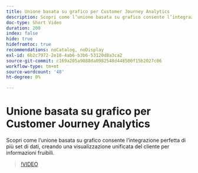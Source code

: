 ```yaml
---
title: Unione basata su grafico per Customer Journey Analytics
description: Scopri come l’unione basata su grafico consente l’integrazione perfetta di più set di dati, creando una visualizzazione unificata del cliente per informazioni fruibili.
doc-type: Short Video
duration: 200
index: false
hide: true
hidefromtoc: true
recommendations: noCatalog, noDisplay
exl-id: 6b2c7972-2e10-4ab6-b3b6-53120d8a3ca2
source-git-commit: c169a205a9088da0982548d448500f15b2027c06
workflow-type: tm+mt
source-wordcount: '48'
ht-degree: 0%

---
```


# Unione basata su grafico per Customer Journey Analytics

Scopri come l’unione basata su grafico consente l’integrazione perfetta di più set di dati, creando una visualizzazione unificata del cliente per informazioni fruibili.

<!-- 62_S112_3442459_199_graphbased-stitching-for-customer-journey-analytics -->
>[!VIDEO](https://video.tv.adobe.com/v/3460226/?learn=on&enablevpops=true&captions=ita)
